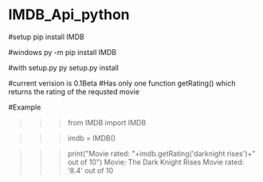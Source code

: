# IMDB_Api_python

#setup
pip install IMDB

#windows
py -m pip install IMDB

#with setup.py
py setup.py install


#current verision is 0.1Beta
#Has only one function getRating() which returns the rating of the requsted movie

#Example

>>> from IMDB import IMDB

>>> imdb = IMDB()

>>> print("Movie rated: "+imdb.getRating('darknight rises')+" out of 10")
Movie: The Dark Knight Rises
Movie rated:  '8.4' out of 10
